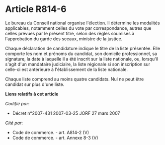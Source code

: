 # Article R814-6

Le bureau du Conseil national organise l'élection. Il détermine les modalités applicables, notamment celles du vote par
correspondance, autres que celles prévues par le présent titre, selon des règles soumises à l'approbation du garde des
sceaux, ministre de la justice.

Chaque déclaration de candidature indique le titre de la liste présentée. Elle comporte les nom et prénoms du candidat, son
domicile professionnel, sa signature, la date à laquelle il a été inscrit sur la liste nationale, ou, lorsqu'il s'agit d'un
mandataire judiciaire, la liste régionale si son inscription sur celle-ci est antérieure à l'établissement de la liste
nationale.

Chaque liste comprend au moins quatre candidats. Nul ne peut être candidat sur plus d'une liste.

**Liens relatifs à cet article**

_Codifié par_:

  - Décret n°2007-431 2007-03-25 JORF 27 mars 2007

_Cité par_:

  - Code de commerce. - art. A814-2 (V)
  - Code de commerce. - art. Annexe 8-3 (V)
